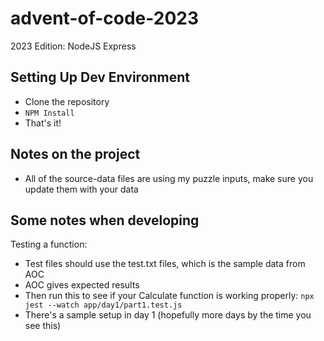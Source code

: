 # advent-of-code-2023
2023 Edition: NodeJS Express

## Setting Up Dev Environment
- Clone the repository
- `NPM Install`
- That's it!

## Notes on the project
- All of the source-data files are using my puzzle inputs, make sure you update them with your data

## Some notes when developing
Testing a function: 
- Test files should use the test.txt files, which is the sample data from AOC
- AOC gives expected results
- Then run this to see if your Calculate function is working properly: `npx jest --watch app/day1/part1.test.js`
- There's a sample setup in day 1 (hopefully more days by the time you see this)
